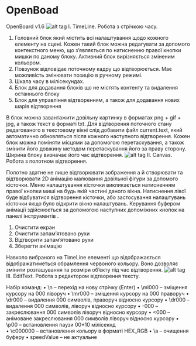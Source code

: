 # OpenBoad
OpenBoard v1.6
![alt tag](https://raw.githubusercontent.com/ITAAcademy/OpenBoard/master/ReadMe/1.png)
I.	TimeLine. Робота з стрічкою часу.
 

1.	Головний блок який містить всі налаштування щодо кожного елементу на сцені. Кожен такий блок можна редагувати за допомого контекстного меню, що з’являється по натисненню правої кнопки мишки по даному блоку. Активний блок вирізняється зміненим кольором.
2.	Повзунок відповідає поточному кадру що відтворюється. Має можливість змінювати позицію в ручному режимі.
3.	Шкала часу в мілісекундах.
4.	Блок для додавання блоків що не містять контенту та видалення останнього блоку
5.	Блок для управління відтворенням, а також для додавання нових шарів відтворення

В блок можна завантажити довільну картинку в форматах png + gif + jpg, а також текст в форматі txt. Для відтворення поточного стану редагованого в текстовому вікні слід добавити файл current.text, який автоматично обновляться після кожного наступного відтворення.
Кожен блок можна поміняти місцями за допомогою перетаскування, а також змінити його довжину методом перетаскування його за праву сторону. Ширина блоку визначає його час відтворення.
![alt tag](https://raw.githubusercontent.com/ITAAcademy/OpenBoard/master/ReadMe/2.png)
II.	Canvas. Робота з полотном відтворення.

 


Полотно здатне не лише відтворювати зображення а й створювати та відтворювати 2D анімацію малювання довільної фігури за допомого кісточки. Меню налаштування кісточки викликається натисненням правої кнопки миші на будь якій частині даного вікна. Натиснення лівої буде відбуватися відтворення кісточки, або застосування налаштувань кісточки якщо було відкрити вікно налаштувань.
Керування буфером  анімації здійснюється за допомогою наступних допоміжних кнопок на панелі інструментів .

 

1)	Очистити екран
2)	Очистити запам’ятовано рухи
3)	Відтворити запам’ятовано рухи
4)	Зберегти анімацію

Навколо вибраного на TimeLine елементі що відображається відображатиметься  обрамлення червоного кольору. Воно дозволяє змінити розташування та розміри об’єкту під час відтворення.
![alt tag](https://raw.githubusercontent.com/ITAAcademy/OpenBoard/master/ReadMe/3.png)
III.	EditText. Робота з редактором відтворення тексту.

Набір команд: 
•	\n – перехід на нову стрічку (Enter)
•	\ml000 – зміщення курсору на 000 ліворуч
•	\mr000 – зміщення курсору на 000 праворуч
•	\dr000 – видалення 000 символів, праворуч відносно курсору
•	\dr000 – видалення 000 символів, ліворуч відносно курсору
•	\-000 – закреслювання 000 символів ліворуч відносно курсору
•	\<000 – анімоване закреслювання 000 символів ліворуч відносно курсору
•	\p00  – встановлення паузи 00*10 мілісекнд  
•	\с000000 – встановлення кольору в форматі HEX_RGB
•	\a – очищення буферу
•	speedValue – не актуальне

